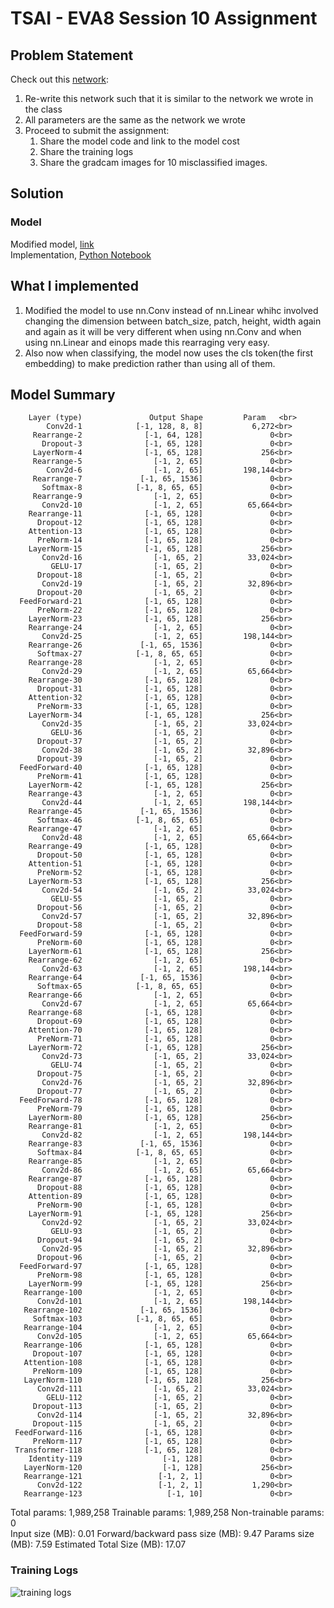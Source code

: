 # TSAI - EVA8 Session 10 Assignment

## Problem Statement

Check out this [network](https://github.com/kentaroy47/vision-transformers-cifar10/blob/main/models/vit.py):

1. Re-write this network such that it is similar to the network we wrote in the class  
2. All parameters are the same as the network we wrote  
3. Proceed to submit the assignment:  
    1. Share the model code and link to the model cost  
    2. Share the training logs  
    3. Share the gradcam images for 10 misclassified images. 


## Solution

### Model
Modified model, [link](./vit_modified.py) <br>
Implementation, [Python Notebook](./Session_10_Assignment.ipynb)<br>

## What I implemented
1. Modified the model to use nn.Conv instead of nn.Linear whihc involved changing the dimension between batch_size, patch, height, width again and again as it will be very different when using nn.Conv and when using nn.Linear and einops made this rearraging very easy.<br>
2. Also now when classifying, the model now uses the cls token(the first embedding) to make prediction rather than using all of them.

## Model Summary
        Layer (type)               Output Shape         Param   <br>
            Conv2d-1            [-1, 128, 8, 8]           6,272<br>
         Rearrange-2              [-1, 64, 128]               0<br>
           Dropout-3              [-1, 65, 128]               0<br>
         LayerNorm-4              [-1, 65, 128]             256<br>
         Rearrange-5                [-1, 2, 65]               0<br>
            Conv2d-6                [-1, 2, 65]         198,144<br>
         Rearrange-7             [-1, 65, 1536]               0<br>
           Softmax-8            [-1, 8, 65, 65]               0<br>
         Rearrange-9                [-1, 2, 65]               0<br>
           Conv2d-10                [-1, 2, 65]          65,664<br>
        Rearrange-11              [-1, 65, 128]               0<br>
          Dropout-12              [-1, 65, 128]               0<br>
        Attention-13              [-1, 65, 128]               0<br>
          PreNorm-14              [-1, 65, 128]               0<br>
        LayerNorm-15              [-1, 65, 128]             256<br>
           Conv2d-16                [-1, 65, 2]          33,024<br>
             GELU-17                [-1, 65, 2]               0<br>
          Dropout-18                [-1, 65, 2]               0<br>
           Conv2d-19                [-1, 65, 2]          32,896<br>
          Dropout-20                [-1, 65, 2]               0<br>
      FeedForward-21              [-1, 65, 128]               0<br>
          PreNorm-22              [-1, 65, 128]               0<br>
        LayerNorm-23              [-1, 65, 128]             256<br>
        Rearrange-24                [-1, 2, 65]               0<br>
           Conv2d-25                [-1, 2, 65]         198,144<br>
        Rearrange-26             [-1, 65, 1536]               0<br>
          Softmax-27            [-1, 8, 65, 65]               0<br>
        Rearrange-28                [-1, 2, 65]               0<br>
           Conv2d-29                [-1, 2, 65]          65,664<br>
        Rearrange-30              [-1, 65, 128]               0<br>
          Dropout-31              [-1, 65, 128]               0<br>
        Attention-32              [-1, 65, 128]               0<br>
          PreNorm-33              [-1, 65, 128]               0<br>
        LayerNorm-34              [-1, 65, 128]             256<br>
           Conv2d-35                [-1, 65, 2]          33,024<br>
             GELU-36                [-1, 65, 2]               0<br>
          Dropout-37                [-1, 65, 2]               0<br>
           Conv2d-38                [-1, 65, 2]          32,896<br>
          Dropout-39                [-1, 65, 2]               0<br>
      FeedForward-40              [-1, 65, 128]               0<br>
          PreNorm-41              [-1, 65, 128]               0<br>
        LayerNorm-42              [-1, 65, 128]             256<br>
        Rearrange-43                [-1, 2, 65]               0<br>
           Conv2d-44                [-1, 2, 65]         198,144<br>
        Rearrange-45             [-1, 65, 1536]               0<br>
          Softmax-46            [-1, 8, 65, 65]               0<br>
        Rearrange-47                [-1, 2, 65]               0<br>
           Conv2d-48                [-1, 2, 65]          65,664<br>
        Rearrange-49              [-1, 65, 128]               0<br>
          Dropout-50              [-1, 65, 128]               0<br>
        Attention-51              [-1, 65, 128]               0<br>
          PreNorm-52              [-1, 65, 128]               0<br>
        LayerNorm-53              [-1, 65, 128]             256<br>
           Conv2d-54                [-1, 65, 2]          33,024<br>
             GELU-55                [-1, 65, 2]               0<br>
          Dropout-56                [-1, 65, 2]               0<br>
           Conv2d-57                [-1, 65, 2]          32,896<br>
          Dropout-58                [-1, 65, 2]               0<br>
      FeedForward-59              [-1, 65, 128]               0<br>
          PreNorm-60              [-1, 65, 128]               0<br>
        LayerNorm-61              [-1, 65, 128]             256<br>
        Rearrange-62                [-1, 2, 65]               0<br>
           Conv2d-63                [-1, 2, 65]         198,144<br>
        Rearrange-64             [-1, 65, 1536]               0<br>
          Softmax-65            [-1, 8, 65, 65]               0<br>
        Rearrange-66                [-1, 2, 65]               0<br>
           Conv2d-67                [-1, 2, 65]          65,664<br>
        Rearrange-68              [-1, 65, 128]               0<br>
          Dropout-69              [-1, 65, 128]               0<br>
        Attention-70              [-1, 65, 128]               0<br>
          PreNorm-71              [-1, 65, 128]               0<br>
        LayerNorm-72              [-1, 65, 128]             256<br>
           Conv2d-73                [-1, 65, 2]          33,024<br>
             GELU-74                [-1, 65, 2]               0<br>
          Dropout-75                [-1, 65, 2]               0<br>
           Conv2d-76                [-1, 65, 2]          32,896<br>
          Dropout-77                [-1, 65, 2]               0<br>
      FeedForward-78              [-1, 65, 128]               0<br>
          PreNorm-79              [-1, 65, 128]               0<br>
        LayerNorm-80              [-1, 65, 128]             256<br>
        Rearrange-81                [-1, 2, 65]               0<br>
           Conv2d-82                [-1, 2, 65]         198,144<br>
        Rearrange-83             [-1, 65, 1536]               0<br>
          Softmax-84            [-1, 8, 65, 65]               0<br>
        Rearrange-85                [-1, 2, 65]               0<br>
           Conv2d-86                [-1, 2, 65]          65,664<br>
        Rearrange-87              [-1, 65, 128]               0<br>
          Dropout-88              [-1, 65, 128]               0<br>
        Attention-89              [-1, 65, 128]               0<br>
          PreNorm-90              [-1, 65, 128]               0<br>
        LayerNorm-91              [-1, 65, 128]             256<br>
           Conv2d-92                [-1, 65, 2]          33,024<br>
             GELU-93                [-1, 65, 2]               0<br>
          Dropout-94                [-1, 65, 2]               0<br>
           Conv2d-95                [-1, 65, 2]          32,896<br>
          Dropout-96                [-1, 65, 2]               0<br>
      FeedForward-97              [-1, 65, 128]               0<br>
          PreNorm-98              [-1, 65, 128]               0<br>
        LayerNorm-99              [-1, 65, 128]             256<br>
       Rearrange-100                [-1, 2, 65]               0<br>
          Conv2d-101                [-1, 2, 65]         198,144<br>
       Rearrange-102             [-1, 65, 1536]               0<br>
         Softmax-103            [-1, 8, 65, 65]               0<br>
       Rearrange-104                [-1, 2, 65]               0<br>
          Conv2d-105                [-1, 2, 65]          65,664<br>
       Rearrange-106              [-1, 65, 128]               0<br>
         Dropout-107              [-1, 65, 128]               0<br>
       Attention-108              [-1, 65, 128]               0<br>
         PreNorm-109              [-1, 65, 128]               0<br>
       LayerNorm-110              [-1, 65, 128]             256<br>
          Conv2d-111                [-1, 65, 2]          33,024<br>
            GELU-112                [-1, 65, 2]               0<br>
         Dropout-113                [-1, 65, 2]               0<br>
          Conv2d-114                [-1, 65, 2]          32,896<br>
         Dropout-115                [-1, 65, 2]               0<br>
     FeedForward-116              [-1, 65, 128]               0<br>
         PreNorm-117              [-1, 65, 128]               0<br>
     Transformer-118              [-1, 65, 128]               0<br>
        Identity-119                  [-1, 128]               0<br>
       LayerNorm-120                  [-1, 128]             256<br>
       Rearrange-121                 [-1, 2, 1]               0<br>
          Conv2d-122                 [-1, 2, 1]           1,290<br>
       Rearrange-123                   [-1, 10]               0<br>
Total params: 1,989,258
Trainable params: 1,989,258
Non-trainable params: 0
<br>
Input size (MB): 0.01
Forward/backward pass size (MB): 9.47
Params size (MB): 7.59
Estimated Total Size (MB): 17.07
<br>
### Training Logs

![training logs](./images/training_logs.png)

